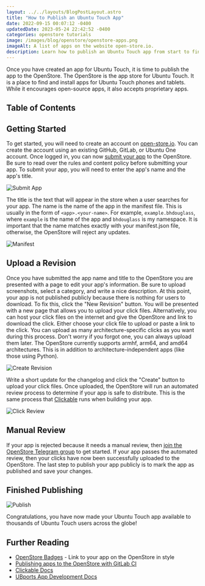 ```yaml
---
layout: ../../layouts/BlogPostLayout.astro
title: "How to Publish an Ubuntu Touch App"
date: 2022-09-15 00:07:12 -0400
updatedDate: 2023-05-24 22:42:52 -0400
categories: openstore tutorials
image: /images/blog/openstore/openstore-apps.png
imageAlt: A list of apps on the website open-store.io.
description: Learn how to publish an Ubuntu Touch app from start to finish.
---
```


Once you have created an app for Ubuntu Touch, it is time to publish the app to
the OpenStore. The OpenStore is the app store for Ubuntu Touch. It is a place
to find and install apps for Ubuntu Touch phones and tablets. While it encourages
open-source apps, it also accepts proprietary apps.

## Table of Contents

## Getting Started

To get started, you will need to create an account on [open-store.io](https://open-store.io/login).
You can create the account using an existing GitHub, GitLab, or Ubuntu One account.
Once logged in, you can now [submit your app](https://open-store.io/submit) to the OpenStore.
Be sure to read over the rules and content policy before submitting your app.
To submit your app, you will need to enter the app's name and the app's title.

![Submit App](/images/blog/openstore/submit-tutorial/submit.jpg)

The title is the text that will appear in the store when a user searches for your
app. The name is the name of the app in the manifest file. This is usually in the
form of `<app>.<your-name>`. For example, `example.bhdouglass`, where `example`
is the name of the app and `bhdouglass` is my namespace. It is important that
the name matches exactly with your manifest.json file, otherwise, the OpenStore will
reject any updates.

![Manifest](/images/blog/openstore/submit-tutorial/manifest.jpg)

## Upload a Revision

Once you have submitted the app name and title to the OpenStore you are presented
with a page to edit your app's information. Be sure to upload screenshots, select
a category, and write a nice description. At this point, your app is not published
publicly because there is nothing for users to download. To fix this, click
the "New Revision" button. You will be presented with a new page that allows you
to upload your click files. Alternatively, you can host your click files on the internet
and give the OpenStore and link to download the click. Either choose your click file
to upload or paste a link to the click. You can upload as many architecture-specific
clicks as you want during this process. Don't worry if you forgot one, you can always
upload them later. The OpenStore currently supports armhf, arm64, and amd64 architectures.
This is in addition to architecture-independent apps (like those using Python).

![Create Revision](/images/blog/openstore/submit-tutorial/create-revision.jpg)

Write a short update for the changelog and click the "Create" button to upload
your click files. Once uploaded, the OpenStore will run an automated review
process to determine if your app is safe to distribute. This is the same process
that [Clickable](https://clickable-ut.dev/) runs when building your app.

![Click Review](/images/blog/openstore/submit-tutorial/click-review.jpg)

## Manual Review

If your app is rejected because it needs a manual review, then
[join the OpenStore Telegram group](https://open-store.io/telegram) to get started.
If your app passes the automated review, then your clicks have now been successfully
uploaded to the OpenStore. The last step to publish your app publicly is to mark
the app as published and save your changes.

## Finished Publishing

![Publish](/images/blog/openstore/submit-tutorial/publish.jpg)

Congratulations, you have now made your Ubuntu Touch app available to thousands
of Ubuntu Touch users across the globe!

## Further Reading

- [OpenStore Badges](../openstore-badges/) - Link to your app on the OpenStore in style
- [Publishing apps to the OpenStore with GitLab CI](../publishing-apps-to-the-openstore-with-gitlab-ci/)
- [Clickable Docs](https://clickable-ut.dev/en/latest/)
- [UBports App Development Docs](https://docs.ubports.com/en/latest/appdev/index.html)
